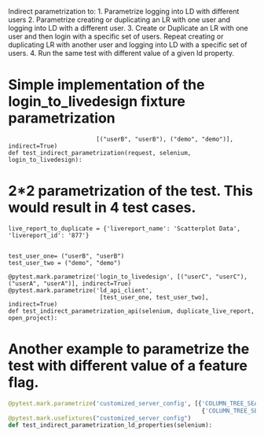 Indirect parametrization to:
    1. Parametrize logging into LD with different users
    2. Parametrize creating or duplicating an LR with one user and logging into LD with a different user.
    3. Create or Duplicate an LR with one user and then login with a specific set of users. Repeat creating or 
    duplicating LR with another user and logging into LD with a specific set of users.
    4. Run the same test with different value of a given ld property.


# Simple implementation of the login_to_livedesign fixture parametrization
```@pytest.mark.parametrize('login_to_livedesign',
                         [("userB", "userB"), ("demo", "demo")], indirect=True)
def test_indirect_parametrization(request, selenium, login_to_livedesign):
```


# 2*2 parametrization of the test. This would result in 4 test cases.
```
live_report_to_duplicate = {'livereport_name': 'Scatterplot Data', 'livereport_id': '877'}


test_user_one= ("userB", "userB")
test_user_two = ("demo", "demo")

@pytest.mark.parametrize('login_to_livedesign', [("userC", "userC"), ("userA", "userA")], indirect=True)
@pytest.mark.parametrize('ld_api_client',
                          [test_user_one, test_user_two], indirect=True)
def test_indirect_parametrization_api(selenium, duplicate_live_report, open_project):
```



# Another example to parametrize the test with different value of a feature flag.
```python
@pytest.mark.parametrize('customized_server_config', [{'COLUMN_TREE_SEARCH_LENGTH': 3},
                                                       {'COLUMN_TREE_SEARCH_LENGTH': 5}], indirect=True)
@pytest.mark.usefixtures("customized_server_config")
def test_indirect_parametrization_ld_properties(selenium):
```



